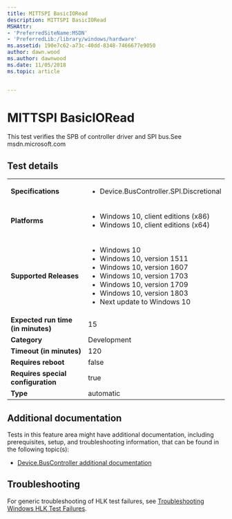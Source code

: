 ```yaml
---
title: MITTSPI BasicIORead
description: MITTSPI BasicIORead
MSHAttr:
- 'PreferredSiteName:MSDN'
- 'PreferredLib:/library/windows/hardware'
ms.assetid: 190e7c62-a73c-40dd-8348-7466677e9050
author: dawn.wood
ms.author: dawnwood
ms.date: 11/05/2018
ms.topic: article


---
```


# <span id="p_hlk_test.f705fdd0-8d99-4030-a3f5-782265d971a1"></span>MITTSPI BasicIORead


This test verifies the SPB of controller driver and SPI bus.See msdn.microsoft.com

## Test details

|||
|---|---|
| **Specifications**  | <ul><li>Device.BusController.SPI.Discretional</li></ul> |  
| **Platforms**   | <ul><li>Windows 10, client editions (x86)</li><li>Windows 10, client editions (x64)</li></ul> |
| **Supported Releases** | <ul><li>Windows 10</li><li>Windows 10, version 1511</li><li>Windows 10, version 1607</li><li>Windows 10, version 1703</li><li>Windows 10, version 1709</li><li>Windows 10, version 1803</li><li>Next update to Windows 10</li></ul> |
|**Expected run time (in minutes)**| 15 |
|**Category**| Development |
|**Timeout (in minutes)**| 120 |
|**Requires reboot**| false |
|**Requires special configuration**| true |
|**Type**| automatic |



## <span id="Additional_documentation"></span><span id="additional_documentation"></span><span id="ADDITIONAL_DOCUMENTATION"></span>Additional documentation


Tests in this feature area might have additional documentation, including prerequisites, setup, and troubleshooting information, that can be found in the following topic(s):

-   [Device.BusController additional documentation](device-buscontroller-additional-documentation.md)

## <span id="Troubleshooting"></span><span id="troubleshooting"></span><span id="TROUBLESHOOTING"></span>Troubleshooting


For generic troubleshooting of HLK test failures, see [Troubleshooting Windows HLK Test Failures](../user/troubleshooting-windows-hlk-test-failures.md).










